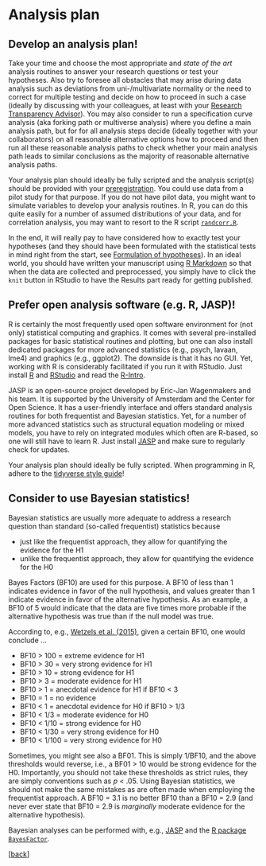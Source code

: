 # Analysis plan

## Develop an analysis plan! 

Take your time and choose the most appropriate and *state of the art* analysis routines to answer your research questions or test your hypotheses. Also try to foresee all obstacles that may arise during data analysis such as deviations from uni-/multivariate normality or the need to correct for multiple testing and decide on how to proceed in such a case (ideally by discussing with your colleagues, at least with your [Research Transparency Advisor](01_Research_question.md/#Research-transparency-advisor)). You may also consider to run a specification curve analysis (aka forking path or multiverse analysis)<!--add Wiki entry --> where you define a main analysis path, but for for all analysis steps decide (ideally together with your collaborators) on all reasonable alternative options how to proceed and then run all these reasonable analysis paths to check whether your main analysis path leads to similar conclusions as the majority of reasonable alternative analysis paths.

Your analysis plan should ideally be fully scripted and the analysis script(s) should be provided with your [preregistration](09_Preregistration.md). You could use data from a pilot study for that purpose. If you do not have pilot data, you might want to simulate variables to develop your analysis routines. In R, you can do this quite easily for a number of assumed distributions of your data, and for correlation analysis, you may want to resort to the R script [`randcorr.R`](https://github.com/alex-strobel/DPP-LabManual/blob/main/Functions/randcorr.R). 

In the end, it will really pay to have considered how to exactly test your hypotheses (and they should have been formulated with the statistical tests in mind right from the start, see [Formulation of hypotheses](01_Research_question.md/#Formulation-of-hypotheses)). In an ideal world, you should have written your manuscript using [R Markdown](https://github.com/alex-strobel/DPP-LabManual/wiki/R-Markdown) so that when the data are collected and preprocessed, you simply have to click the `knit` button in RStudio to have the Results part ready for getting published.   

## Prefer open analysis software (e.g. R, JASP)!

R is certainly the most frequently used open software environment for (not only) statistical computing and graphics. It comes with several pre-installed packages for basic statistical routines and plotting, but one can also install dedicated packages for more advanced statistics (e.g., psych, lavaan, lme4) and graphics (e.g., ggplot2). The downside is that it has no GUI. Yet, working with R is considerably facilitated if you run it with RStudio. Just install [R](https://www.r-project.org) and [RStudio](https://www.rstudio.com) and read the [R-Intro](https://cran.r-project.org/manuals.html).

JASP is an open-source project developed by Eric-Jan Wagenmakers and his team. It is supported by the University of Amsterdam and the Center for Open Science. It has a user-friendly interface and offers standard analysis routines for both frequentist and Bayesian statistics. Yet, for a number of more advanced statistics such as structural equation modeling or mixed models, you have to rely on integrated modules which often are R-based, so one will still have to learn R. Just install [JASP](https://jasp-stats.org) and make sure to regularly check for updates.

Your analysis plan should ideally be fully scripted. When programming in R, adhere to the [tidyverse style guide](https://github.com/alex-strobel/DPP-LabManual/wiki/R-programming-style-guide)!

## Consider to use Bayesian statistics!

Bayesian statistics are usually more adequate to address a research question than standard (so-called frequentist) statistics because 

- just like the frequentist approach, they allow for quantifying the evidence for the H1 
- unlike the frequentist approach, they allow for quantifying the evidence for the H0

Bayes Factors (BF10) are used for this purpose. A BF10 of less than 1 indicates evidence in favor of the null hypothesis, and values greater than 1 indicate evidence in favor of the alternative hypothesis. As an example, a BF10 of 5 would indicate that the data are five times more probable if the alternative hypothesis was true than if the null model was true.

According to, e.g., [Wetzels et al. (2015)](https://doi.org/10.1002/9781118625392.wbecp453), given a certain BF10, one would conclude …

- BF10 > 100   = extreme evidence for H1
- BF10 > 30    = very strong evidence for H1
- BF10 > 10    = strong evidence for H1
- BF10 > 3 	   = moderate evidence for H1
- BF10 > 1	   = anecdotal evidence for H1 if BF10 < 3 
- BF10 = 1	   = no evidence
- BF10 < 1	   = anecdotal evidence for H0 if BF10 > 1/3
- BF10 < 1/3	 = moderate evidence for H0
- BF10 < 1/10  = strong evidence for H0
- BF10 < 1/30  = very strong evidence for H0
- BF10 < 1/100 = very strong evidence for H0

Sometimes, you might see also a BF01. This is simply 1/BF10, and the above thresholds would reverse, i.e., a BF01 > 10 would be strong evidence for the H0. 
Importantly, you should not take these thresholds as strict rules, they are simply conventions such as *p* < .05. Using Bayesian statistics, we should not make the same mistakes as are often made when employing the frequentist approach. A BF10 = 3.1 is no better BF10 than a BF10 = 2.9 (and never ever state that BF10 = 2.9 is *marginally* moderate evidence for the alternative hypothesis).   

Bayesian analyses can be performed with, e.g., [JASP](https://jasp-stats.org) and the [R package `BayesFactor`](https://github.com/alex-strobel/DPP-LabManual/wiki/R-package-BayesFactor).

[[back](00_How_to_organize_a_research_project.md#organization-of-this-manual)]

